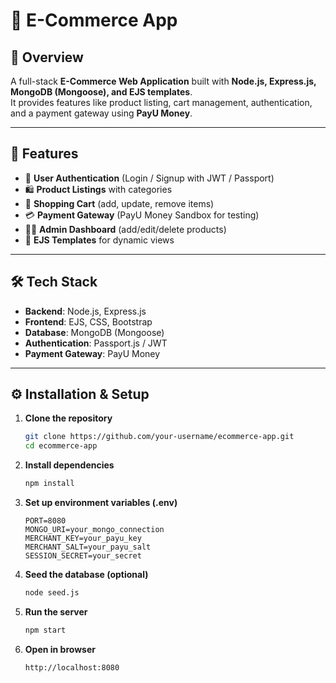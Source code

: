 # 🛒 E-Commerce App

## 📌 Overview
A full-stack **E-Commerce Web Application** built with **Node.js, Express.js, MongoDB (Mongoose), and EJS templates**.  
It provides features like product listing, cart management, authentication, and a payment gateway using **PayU Money**.

---

## 🚀 Features
- 🔑 **User Authentication** (Login / Signup with JWT / Passport)  
- 🛍️ **Product Listings** with categories  
- 🛒 **Shopping Cart** (add, update, remove items)  
- 💳 **Payment Gateway** (PayU Money Sandbox for testing)  
- 👩‍💻 **Admin Dashboard** (add/edit/delete products)  
- 🎨 **EJS Templates** for dynamic views  

---

## 🛠️ Tech Stack
- **Backend**: Node.js, Express.js  
- **Frontend**: EJS, CSS, Bootstrap  
- **Database**: MongoDB (Mongoose)  
- **Authentication**: Passport.js / JWT  
- **Payment Gateway**: PayU Money  

---

## ⚙️ Installation & Setup

1. **Clone the repository**
   ```bash
   git clone https://github.com/your-username/ecommerce-app.git
   cd ecommerce-app
   
2. **Install dependencies**
   ```bash
   npm install
   
3. **Set up environment variables (.env)**
   ```env
   PORT=8080
   MONGO_URI=your_mongo_connection
   MERCHANT_KEY=your_payu_key
   MERCHANT_SALT=your_payu_salt
   SESSION_SECRET=your_secret

4. **Seed the database (optional)**
   ```bash
   node seed.js
5. **Run the server**
   ```bash
   npm start
6. **Open in browser**
   ```arduino
   http://localhost:8080
